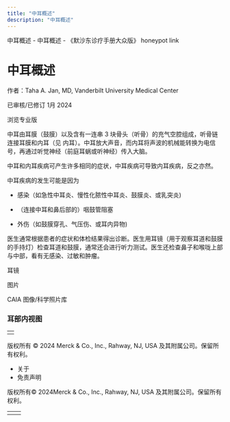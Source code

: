 ```yaml
---
title: "中耳概述"
description: "中耳概述"
---
```


﻿中耳概述 \- 中耳概述 \- 《默沙东诊疗手册大众版》 honeypot link

# 中耳概述

作者：Taha A. Jan, MD, Vanderbilt University Medical Center

已审核/已修订 1月 2024

浏览专业版

中耳由耳膜（鼓膜）以及含有一连串 3 块骨头（听骨）的充气空腔组成，听骨链连接耳膜和内耳（见 内耳）。中耳放大声音，而内耳将声波的机械能转换为电信号，再通过听觉神经（前庭耳蜗或听神经）传入大脑。

中耳和内耳疾病可产生许多相同的症状，中耳疾病可导致内耳疾病，反之亦然。

中耳疾病的发生可能是因为

- 感染（如急性中耳炎、慢性化脓性中耳炎、鼓膜炎、或乳突炎)

- （连接中耳和鼻后部的）咽鼓管阻塞

- 外伤（如鼓膜穿孔、气压伤、或耳内异物)


医生通常根据患者的症状和体检结果得出诊断。医生用耳镜（用于观察耳道和鼓膜的手持灯）检查耳道和鼓膜，通常还会进行听力测试。医生还检查鼻子和喉咙上部与中部，看有无感染、过敏和肿瘤。

耳镜



图片

CAIA 图像/科学照片库

### 耳部内视图

|     |
| --- |
|  |



版权所有 © 2024
Merck & Co., Inc., Rahway, NJ, USA 及其附属公司。保留所有权利。

- 关于
- 免责声明

版权所有© 2024Merck & Co., Inc., Rahway, NJ, USA 及其附属公司。保留所有权利。

|     |     |
| --- | --- |
|  |  |